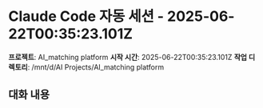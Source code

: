 # Claude Code 자동 세션 - 2025-06-22T00:35:23.101Z

**프로젝트**: AI_matching platform
**시작 시간**: 2025-06-22T00:35:23.101Z
**작업 디렉토리**: /mnt/d/AI Projects/AI_matching platform

## 대화 내용

